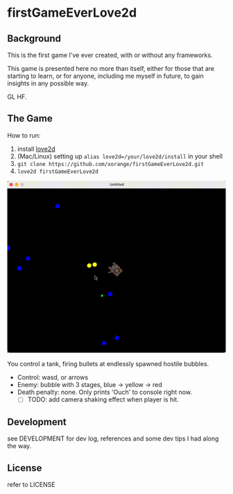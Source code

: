# firstGameEverLove2d

## Background

This is the first game I've ever created, with or without any frameworks.

This game is presented here no more than itself, either for those that are starting to learn, or for anyone, including me myself in future, to gain insights in any possible way.

GL HF.

## The Game

How to run:

1. install [love2d](https://love2d.org)
2. (Mac/Linux) setting up `alias love2d=/your/love2d/install` in your shell
3. `git clone https://github.com/xorange/firstGameEverLove2d.git`
4. `love2d firstGameEverLove2d`

![game play](docAssets/play.gif)

You control a tank, firing bullets at endlessly spawned hostile bubbles.
- Control: wasd, or arrows
- Enemy: bubble with 3 stages, blue -> yellow -> red
- Death penalty: none. Only prints 'Ouch' to console right now.
  - [ ] TODO: add camera shaking effect when player is hit.

## Development

see DEVELOPMENT for dev log, references and some dev tips I had along the way.

## License

refer to LICENSE
